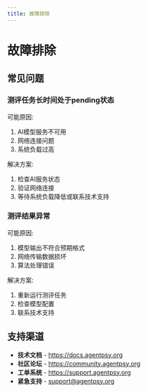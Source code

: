 ```yaml
---
title: 故障排除
---
```


# 故障排除

## 常见问题

### 测评任务长时间处于pending状态
可能原因:
1. AI模型服务不可用
2. 网络连接问题
3. 系统负载过高

解决方案:
1. 检查AI服务状态
2. 验证网络连接
3. 等待系统负载降低或联系技术支持

### 测评结果异常
可能原因:
1. 模型输出不符合预期格式
2. 网络传输数据损坏
3. 算法处理错误

解决方案:
1. 重新运行测评任务
2. 检查模型配置
3. 联系技术支持

## 支持渠道

- **技术文档** - https://docs.agentpsy.org
- **社区论坛** - https://community.agentpsy.org
- **工单系统** - https://support.agentpsy.org
- **紧急支持** - support@agentpsy.org